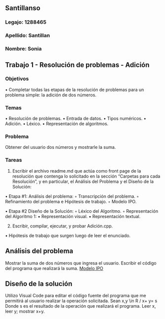 ## Santillanso
### Legajo: 1288465
### Apellido: Santillan
### Nombre: Sonia
## Trabajo 1 - Resolución de problemas - Adición

### Objetivos
• Completar todas las etapas de la resolución de problemas para un problema
simple: la adición de dos números.
### Temas
• Resolución de problemas.
• Entrada de datos.
• Tipos numéricos.
• Adición.
• Léxico.
• Representación de algoritmos.
### Problema
Obtener del usuario dos números y mostrarle la suma.
### Tareas
1. Escribir el archivo readme.md que actúa como front page de la resolución que
contenga lo solicitado en la sección “Carpetas para cada Resolución”, y en
particular, el Análisis del Problema y el Diseño de la Solución:


• Etapa #1: Análisis del problema:
◦ Transcripción del problema.
◦ Refinamiento del problema e Hipótesis de trabajo.
◦ Modelo IPO.


• Etapa #2 Diseño de la Solución:
◦ Léxico del Algoritmo.
◦ Representación del Algoritmo 1:
▪ Representación visual.
▪ Representación textual.


2. Escribir, compilar, ejecutar, y probar Adición.cpp.

• Hipótesis de trabajo que surgen luego de leer el enunciado.

## Análisis del problema
Mostrar la suma de dos números que ingresa el usuario. Escribir el código del programa que realizará la suma.
[Modelo IPO](https://app.diagrams.net/?lightbox=1&highlight=0000ff&edit=_blank&layers=1&nav=1&title=Adicion%20#R3VdNc9owEP01PqaDMXGcYyCBtE0zbUib0ktHsTe2iqylsgw4v76SLX9hBkimdNpeGO3TauV9b6UVljOK1xNBFtEHDIBZ%2FV6wtpxLq9%2F3XE%2F9aiArgIHXL4BQ0KCA7BqY0mcwYM%2BgKQ0gaTlKRCbpog36yDn4soURIXDVdntC1t51QULoAFOfsC76QAMZmbT6ZzV%2BDTSMyp1t97yYiUnpbDJJIhLgqgE5V5YzEoiyGMXrETDNXcnLw9vsgd3M3cm7T8lP8nn4%2Fv72y0kRbPySJVUKArj8vaGNlkvCUsOXyVVmJYECUx6ADtKznGEkY6aGthr%2BACkzIzhJJSoIhYwwRE7YDeLC%2BD0hl8bN1jbw4EILq%2BxHhv68gMaUMbOHsoy%2Fp6xECpxX2ukAlRDamZFHYEPiz8P8Q0fIUKgpjhx0qEAVg8ml%2FrirGh0eyK3RIMFU%2BLDDzzElTkQIu%2BK5hZ%2F%2BvkadGuUmgDFIkSkHAYxIumwXMzFnIqz8at3VwEj%2FgjJwOmVwm8YgUGFqSxWzx62RYw0vDLirSrRCq4hKmC5ITtVK3SvtymlWhEp6GDKSJEbPPXK%2FTK4lCAnrnQSXs6455eaa84y5qu8Mu7wIosZ9MegdSRK3I8k0jUmX9wjjxzTZz3mLRS3AmMSU6WyvgS1BUp9sUYYwGnJl%2BIpuENvlUVtSHirLra37%2FPSfDI6p2FlbscpuStbbIpl3LMlsu6PZHSQpk4r5%2F%2F7A9M%2F%2F4In5djKGu%2F7lmTf7fjO7H8PEDjPT%2Fnb2skbr8TWF1G%2FzDGsqv2ri3pwaa9aYuVyXDUobWdWt1Mc3Fmlz1pyrl%2BVW9iph9jYe98DGUxbp3s7T0PF0i4wldnCDMjt8RKryrcrIOd8oo83TWSRuVjWfNxuBBoONQM5GoIKZTqC81Kq0X1993bM%2FBb2GhwISwtWQYdJupMmet9aeS%2BFYJ9ux20xuu1e3HWz3WAe7%2B0jNqRWgutMz0czqH1yAUL0np9fhfym1vY2edegz42jcdl9%2BObdxCqqvNMpWlI3sHynagx9wr2BWmfW%2FvuL%2BqP86O1e%2FAA%3D%3D)

## Diseño de la solución
Utilizo Visual Code para editar el código fuente del programa que me permitirá al usuario realizar la operación solicitada.
Sean x,y \in R / x+ y= s
Donde s es el resultado de la operación que realizará el programa.
Leer x, leer y; mostrar x+y.


